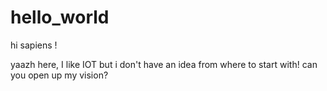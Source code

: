 # hello_world

hi sapiens !

yaazh here, I like IOT but i don't have an idea from where to start with!
can you open up my vision?
